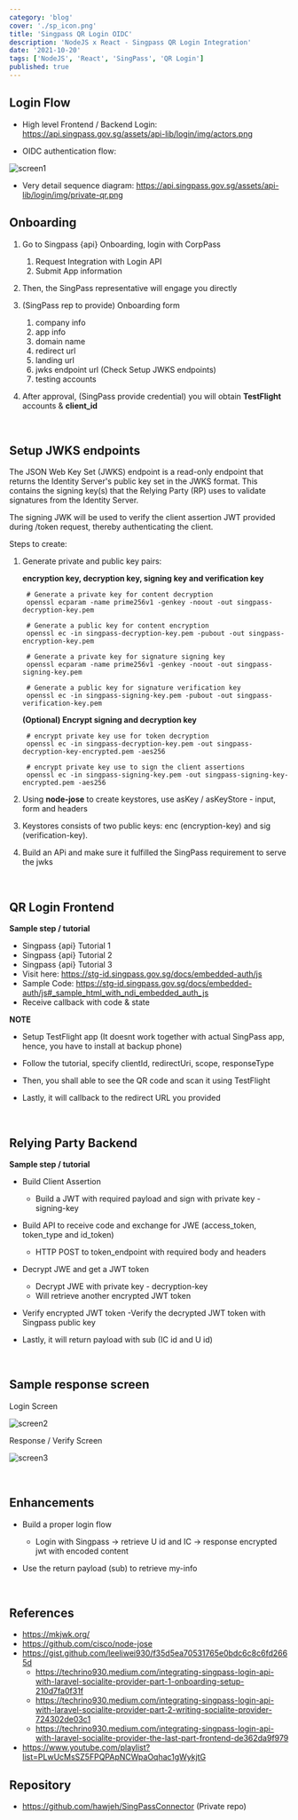```yaml
---
category: 'blog'
cover: './sp_icon.png'
title: 'Singpass QR Login OIDC'
description: 'NodeJS x React - Singpass QR Login Integration'
date: '2021-10-20'
tags: ['NodeJS', 'React', 'SingPass', 'QR Login']
published: true
---
```


## Login Flow

- High level Frontend / Backend Login: https://api.singpass.gov.sg/assets/api-lib/login/img/actors.png

- OIDC authentication flow: 

![screen1](./oidc_auth.png)

- Very detail sequence diagram: https://api.singpass.gov.sg/assets/api-lib/login/img/private-qr.png


## Onboarding

1. Go to Singpass {api} Onboarding, login with CorpPass
    1. Request Integration with Login API
    2. Submit App information

2. Then, the SingPass representative will engage you directly

3. (SingPass rep to provide) Onboarding form
    1. company info
    2. app info
    3. domain name
    4. redirect url
    5. landing url
    6. jwks endpoint url (Check Setup JWKS endpoints)
    7. testing accounts

4. After approval, (SingPass provide credential) you will obtain **TestFlight** accounts & **client_id**

<br>

## Setup JWKS endpoints

The JSON Web Key Set (JWKS) endpoint is a read-only endpoint that returns the Identity Server's public key set in the JWKS format. 
This contains the signing key(s) that the Relying Party (RP) uses to validate signatures from the Identity Server.

The signing JWK will be used to verify the client assertion JWT provided during /token request, thereby authenticating the client.

Steps to create:

1. Generate private and public key pairs:

    **encryption key, decryption key, signing key and verification key**
    
        # Generate a private key for content decryption
        openssl ecparam -name prime256v1 -genkey -noout -out singpass-decryption-key.pem

        # Generate a public key for content encryption
        openssl ec -in singpass-decryption-key.pem -pubout -out singpass-encryption-key.pem

        # Generate a private key for signature signing key
        openssl ecparam -name prime256v1 -genkey -noout -out singpass-signing-key.pem

        # Generate a public key for signature verification key
        openssl ec -in singpass-signing-key.pem -pubout -out singpass-verification-key.pem

    **(Optional) Encrypt signing and decryption key**

        # encrypt private key use for token decryption
        openssl ec -in singpass-decryption-key.pem -out singpass-decryption-key-encrypted.pem -aes256

        # encrypt private key use to sign the client assertions
        openssl ec -in singpass-signing-key.pem -out singpass-signing-key-encrypted.pem -aes256

2. Using **node-jose** to create keystores, use asKey / asKeyStore - input, form and headers

3. Keystores consists of two public keys: enc (encryption-key) and sig (verification-key).

4. Build an APi and make sure it fulfilled the SingPass requirement to serve the jwks

<br>

## QR Login Frontend

**Sample step / tutorial**

- Singpass {api} Tutorial 1 
- Singpass {api} Tutorial 2 
- Singpass {api} Tutorial 3 
- Visit here: https://stg-id.singpass.gov.sg/docs/embedded-auth/js
- Sample Code: https://stg-id.singpass.gov.sg/docs/embedded-auth/js#_sample_html_with_ndi_embedded_auth_js
- Receive callback with code & state

**NOTE**

- Setup TestFlight app (It doesnt work together with actual SingPass app, hence, you have to install at backup phone)

- Follow the tutorial, specify clientId, redirectUri, scope, responseType

- Then, you shall able to see the QR code and scan it using TestFlight

- Lastly, it will callback to the redirect URL you provided

<br>

## Relying Party Backend

**Sample step / tutorial**

- Build Client Assertion
    - Build a JWT with required payload and sign with private key - signing-key

- Build API to receive code and exchange for JWE (access_token, token_type and id_token)
    - HTTP POST to token_endpoint with required body and headers

- Decrypt JWE and get a JWT token
    - Decrypt JWE with private key - decryption-key
    - Will retrieve another encrypted JWT token

- Verify encrypted JWT token
    -Verify the decrypted JWT token with Singpass public key

- Lastly, it will return payload with sub (IC id and U id)

<br>

## Sample response screen

Login Screen

![screen2](./login.png)

Response / Verify Screen

![screen3](./response.png)

<br>

## Enhancements

- Build a proper login flow

    - Login with Singpass → retrieve U id and IC → response encrypted jwt with encoded content

- Use the return payload (sub) to retrieve my-info

<br>

## References

- https://mkjwk.org/
- https://github.com/cisco/node-jose
- https://gist.github.com/leeliwei930/f35d5ea70531765e0bdc6c8c6fd2665d
    - https://techrino930.medium.com/integrating-singpass-login-api-with-laravel-socialite-provider-part-1-onboarding-setup-210d7fa0f31f
    - https://techrino930.medium.com/integrating-singpass-login-api-with-laravel-socialite-provider-part-2-writing-socialite-provider-724302de03c1
    - https://techrino930.medium.com/integrating-singpass-login-api-with-laravel-socialite-provider-the-last-part-frontend-de362da9f979
- https://www.youtube.com/playlist?list=PLwUcMsSZ5FPQPApNCWpaOqhac1gWykjtG

## Repository

- https://github.com/hawjeh/SingPassConnector (Private repo)